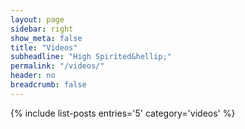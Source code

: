 ```yaml
---
layout: page
sidebar: right
show_meta: false
title: "Videos"
subheadline: "High Spirited&hellip;"
permalink: "/videos/"
header: no
breadcrumb: false
---
```

{% include list-posts entries='5' category='videos' %}
